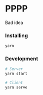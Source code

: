 # PPPP
Bad idea

### Installing
```sh
yarn
```

### Development
```sh
# Server
yarn start

# Client
yarn serve
```

